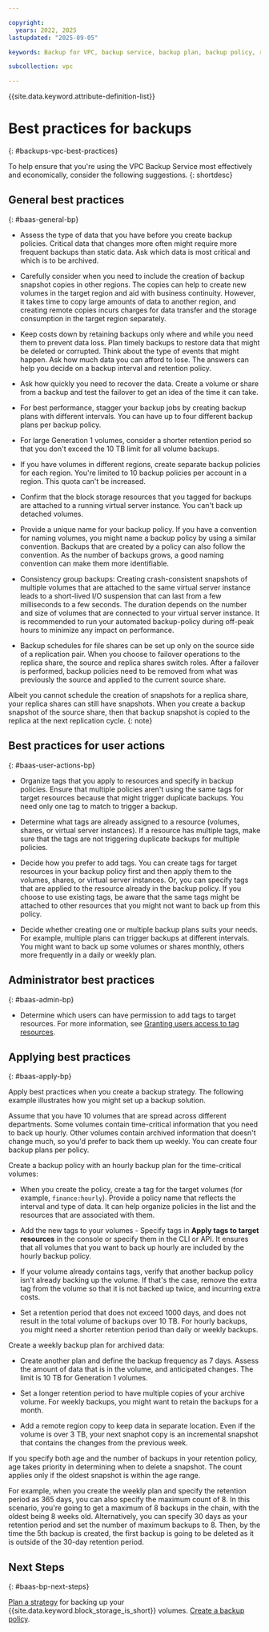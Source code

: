```yaml
---

copyright:
  years: 2022, 2025
lastupdated: "2025-09-05"

keywords: Backup for VPC, backup service, backup plan, backup policy, restore, restore volume, restore data

subcollection: vpc

---
```


{{site.data.keyword.attribute-definition-list}}

# Best practices for backups
{: #backups-vpc-best-practices}

To help ensure that you're using the VPC Backup Service most effectively and economically, consider the following suggestions.
{: shortdesc}

## General best practices
{: #baas-general-bp}

* Assess the type of data that you have before you create backup policies. Critical data that changes more often might require more frequent backups than static data. Ask which data is most critical and which is to be archived.

* Carefully consider when you need to include the creation of backup snapshot copies in other regions. The copies can help to create new volumes in the target region and aid with business continuity. However, it takes time to copy large amounts of data to another region, and creating remote copies incurs charges for data transfer and the storage consumption in the target region separately.

* Keep costs down by retaining backups only where and while you need them to prevent data loss. Plan timely backups to restore data that might be deleted or corrupted. Think about the type of events that might happen. Ask how much data you can afford to lose. The answers can help you decide on a backup interval and retention policy.

* Ask how quickly you need to recover the data. Create a volume or share from a backup and test the failover to get an idea of the time it can take.

* For best performance, stagger your backup jobs by creating backup plans with different intervals. You can have up to four different backup plans per backup policy.

* For large Generation 1 volumes, consider a shorter retention period so that you don't exceed the 10 TB limit for all volume backups.

* If you have volumes in different regions, create separate backup policies for each region. You're limited to 10 backup policies per account in a region. This quota can't be increased.

* Confirm that the block storage resources that you tagged for backups are attached to a running virtual server instance. You can't back up detached volumes.

* Provide a unique name for your backup policy. If you have a convention for naming volumes, you might name a backup policy by using a similar convention. Backups that are created by a policy can also follow the convention. As the number of backups grows, a good naming convention can make them more identifiable.

* Consistency group backups: Creating crash-consistent snapshots of multiple volumes that are attached to the same virtual server instance leads to a short-lived I/O suspension that can last from a few milliseconds to a few seconds. The duration depends on the number and size of volumes that are connected to your virtual server instance. It is recommended to run your automated backup-policy during off-peak hours to minimize any impact on performance.

*  Backup schedules for file shares can be set up only on the source side of a replication pair. When you choose to failover operations to the replica share, the source and replica shares switch roles. After a failover is performed, backup policies need to be removed from what was previously the source and applied to the current source share.

Albeit you cannot schedule the creation of snapshots for a replica share, your replica shares can still have snapshots. When you create a backup snapshot of the source share, then that backup snapshot is copied to the replica at the next replication cycle. 
{: note}

## Best practices for user actions
{: #baas-user-actions-bp}

* Organize tags that you apply to resources and specify in backup policies. Ensure that multiple policies aren't using the same tags for target resources because that might trigger duplicate backups. You need only one tag to match to trigger a backup.

* Determine what tags are already assigned to a resource (volumes, shares, or virtual server instances). If a resource has multiple tags, make sure that the tags are not triggering duplicate backups for multiple policies.

* Decide how you prefer to add tags. You can create tags for target resources in your backup policy first and then apply them to the volumes, shares, or virtual server instances. Or, you can specify tags that are applied to the resource already in the backup policy. If you choose to use existing tags, be aware that the same tags might be attached to other resources that you might not want to back up from this policy.

* Decide whether creating one or multiple backup plans suits your needs. For example, multiple plans can trigger backups at different intervals. You might want to back up some volumes or shares monthly, others more frequently in a daily or weekly plan.

## Administrator best practices
{: #baas-admin-bp}

* Determine which users can have permission to add tags to target resources. For more information, see [Granting users access to tag resources](/docs/account?topic=account-access).

## Applying best practices
{: #baas-apply-bp}

Apply best practices when you create a backup strategy. The following example illustrates how you might set up a backup solution.

Assume that you have 10 volumes that are spread across different departments. Some volumes contain time-critical information that you need to back up hourly. Other volumes contain archived information that doesn't change much, so you'd prefer to back them up weekly. You can create four backup plans per policy.

Create a backup policy with an hourly backup plan for the time-critical volumes:

   * When you create the policy, create a tag for the target volumes (for example, `finance:hourly`). Provide a policy name that reflects the interval and type of data. It can help organize policies in the list and the resources that are associated with them.

   * Add the new tags to your volumes - Specify tags in **Apply tags to target resources** in the console or specify them in the CLI or API. It ensures that all volumes that you want to back up hourly are included by the hourly backup policy.

   * If your volume already contains tags, verify that another backup policy isn't already backing up the volume. If that's the case, remove the extra tag from the volume so that it is not backed up twice, and incurring extra costs.

   * Set a retention period that does not exceed 1000 days, and does not result in the total volume of backups over 10 TB. For hourly backups, you might need a shorter retention period than daily or weekly backups.

Create a weekly backup plan for archived data:

   * Create another plan and define the backup frequency as 7 days. Assess the amount of data that is in the volume, and anticipated changes. The limit is 10 TB for Generation 1 volumes.

   * Set a longer retention period to have multiple copies of your archive volume. For weekly backups, you might want to retain the backups for a month.

   * Add a remote region copy to keep data in separate location. Even if the volume is over 3 TB, your next snaphot copy is an incremental snapshot that contains the changes from the previous week.

If you specify both age and the number of backups in your retention policy, age takes priority in determining when to delete a snapshot. The count applies only if the oldest snapshot is within the age range.

For example, when you create the weekly plan and specify the retention period as 365 days, you can also specify the maximum count of 8. In this scenario, you're going to get a maximum of 8 backups in the chain, with the oldest being 8 weeks old. Alternatively, you can specify 30 days as your retention period and set the number of maximum backups to 8. Then, by the time the 5th backup is created, the first backup is going to be deleted as it is outside of the 30-day retention period.

## Next Steps
{: #baas-bp-next-steps}

[Plan a strategy](/docs/vpc?topic=vpc-backups-vpc-planning) for backing up your {{site.data.keyword.block_storage_is_short}} volumes.
[Create a backup policy](/docs/vpc?topic=vpc-create-backup-policy-and-plan).
